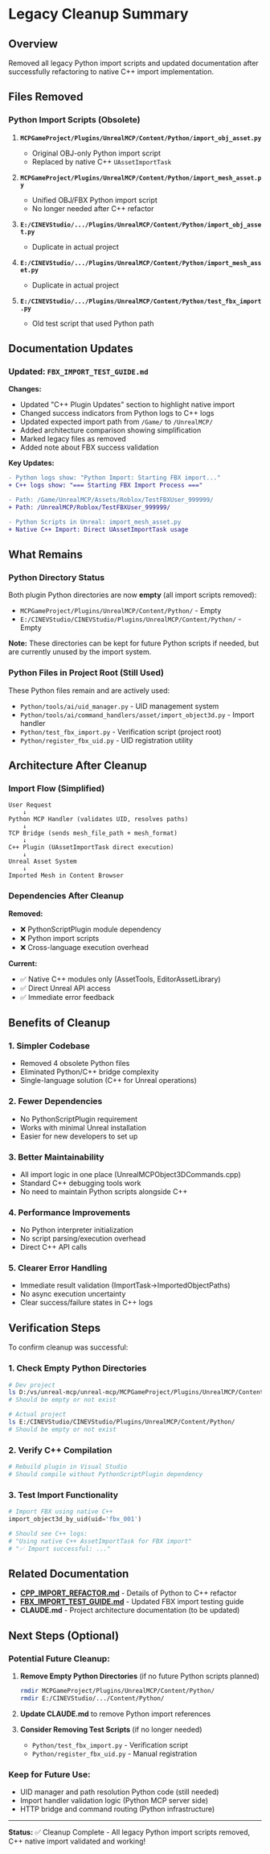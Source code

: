 # Legacy Cleanup Summary

## Overview

Removed all legacy Python import scripts and updated documentation after successfully refactoring to native C++ import implementation.

## Files Removed

### Python Import Scripts (Obsolete)
1. **`MCPGameProject/Plugins/UnrealMCP/Content/Python/import_obj_asset.py`**
   - Original OBJ-only Python import script
   - Replaced by native C++ `UAssetImportTask`

2. **`MCPGameProject/Plugins/UnrealMCP/Content/Python/import_mesh_asset.py`**
   - Unified OBJ/FBX Python import script
   - No longer needed after C++ refactor

3. **`E:/CINEVStudio/.../Plugins/UnrealMCP/Content/Python/import_obj_asset.py`**
   - Duplicate in actual project

4. **`E:/CINEVStudio/.../Plugins/UnrealMCP/Content/Python/import_mesh_asset.py`**
   - Duplicate in actual project

5. **`E:/CINEVStudio/.../Plugins/UnrealMCP/Content/Python/test_fbx_import.py`**
   - Old test script that used Python path

## Documentation Updates

### Updated: `FBX_IMPORT_TEST_GUIDE.md`

**Changes:**
- Updated "C++ Plugin Updates" section to highlight native import
- Changed success indicators from Python logs to C++ logs
- Updated expected import path from `/Game/` to `/UnrealMCP/`
- Added architecture comparison showing simplification
- Marked legacy files as removed
- Added note about FBX success validation

**Key Updates:**
```diff
- Python logs show: "Python Import: Starting FBX import..."
+ C++ logs show: "=== Starting FBX Import Process ==="

- Path: /Game/UnrealMCP/Assets/Roblox/TestFBXUser_999999/
+ Path: /UnrealMCP/Roblox/TestFBXUser_999999/

- Python Scripts in Unreal: import_mesh_asset.py
+ Native C++ Import: Direct UAssetImportTask usage
```

## What Remains

### Python Directory Status
Both plugin Python directories are now **empty** (all import scripts removed):
- `MCPGameProject/Plugins/UnrealMCP/Content/Python/` - Empty
- `E:/CINEVStudio/CINEVStudio/Plugins/UnrealMCP/Content/Python/` - Empty

**Note:** These directories can be kept for future Python scripts if needed, but are currently unused by the import system.

### Python Files in Project Root (Still Used)
These Python files remain and are actively used:
- `Python/tools/ai/uid_manager.py` - UID management system
- `Python/tools/ai/command_handlers/asset/import_object3d.py` - Import handler
- `Python/test_fbx_import.py` - Verification script (project root)
- `Python/register_fbx_uid.py` - UID registration utility

## Architecture After Cleanup

### Import Flow (Simplified)
```
User Request
    ↓
Python MCP Handler (validates UID, resolves paths)
    ↓
TCP Bridge (sends mesh_file_path + mesh_format)
    ↓
C++ Plugin (UAssetImportTask direct execution)
    ↓
Unreal Asset System
    ↓
Imported Mesh in Content Browser
```

### Dependencies After Cleanup
**Removed:**
- ❌ PythonScriptPlugin module dependency
- ❌ Python import scripts
- ❌ Cross-language execution overhead

**Current:**
- ✅ Native C++ modules only (AssetTools, EditorAssetLibrary)
- ✅ Direct Unreal API access
- ✅ Immediate error feedback

## Benefits of Cleanup

### 1. Simpler Codebase
- Removed 4 obsolete Python files
- Eliminated Python/C++ bridge complexity
- Single-language solution (C++ for Unreal operations)

### 2. Fewer Dependencies
- No PythonScriptPlugin requirement
- Works with minimal Unreal installation
- Easier for new developers to set up

### 3. Better Maintainability
- All import logic in one place (UnrealMCPObject3DCommands.cpp)
- Standard C++ debugging tools work
- No need to maintain Python scripts alongside C++

### 4. Performance Improvements
- No Python interpreter initialization
- No script parsing/execution overhead
- Direct C++ API calls

### 5. Clearer Error Handling
- Immediate result validation (ImportTask->ImportedObjectPaths)
- No async execution uncertainty
- Clear success/failure states in C++ logs

## Verification Steps

To confirm cleanup was successful:

### 1. Check Empty Python Directories
```bash
# Dev project
ls D:/vs/unreal-mcp/unreal-mcp/MCPGameProject/Plugins/UnrealMCP/Content/Python/
# Should be empty or not exist

# Actual project
ls E:/CINEVStudio/CINEVStudio/Plugins/UnrealMCP/Content/Python/
# Should be empty or not exist
```

### 2. Verify C++ Compilation
```bash
# Rebuild plugin in Visual Studio
# Should compile without PythonScriptPlugin dependency
```

### 3. Test Import Functionality
```python
# Import FBX using native C++
import_object3d_by_uid(uid='fbx_001')

# Should see C++ logs:
# "Using native C++ AssetImportTask for FBX import"
# "✅ Import successful: ..."
```

## Related Documentation

- **[CPP_IMPORT_REFACTOR.md](CPP_IMPORT_REFACTOR.md)** - Details of Python to C++ refactor
- **[FBX_IMPORT_TEST_GUIDE.md](FBX_IMPORT_TEST_GUIDE.md)** - Updated FBX import testing guide
- **CLAUDE.md** - Project architecture documentation (to be updated)

## Next Steps (Optional)

### Potential Future Cleanup:
1. **Remove Empty Python Directories** (if no future Python scripts planned)
   ```bash
   rmdir MCPGameProject/Plugins/UnrealMCP/Content/Python/
   rmdir E:/CINEVStudio/.../Content/Python/
   ```

2. **Update CLAUDE.md** to remove Python import references

3. **Consider Removing Test Scripts** (if no longer needed)
   - `Python/test_fbx_import.py` - Verification script
   - `Python/register_fbx_uid.py` - Manual registration

### Keep for Future Use:
- UID manager and path resolution Python code (still needed)
- Import handler validation logic (Python MCP server side)
- HTTP bridge and command routing (Python infrastructure)

---

**Status:** ✅ Cleanup Complete - All legacy Python import scripts removed, C++ native import validated and working!